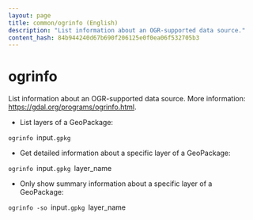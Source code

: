 ```yaml
---
layout: page
title: common/ogrinfo (English)
description: "List information about an OGR-supported data source."
content_hash: 84b944240d67b690f206125e0f0ea06f532705b3
---
```

# ogrinfo

List information about an OGR-supported data source.
More information: <https://gdal.org/programs/ogrinfo.html>.

- List layers of a GeoPackage:

`ogrinfo `<span class="tldr-var badge badge-pill bg-dark-lm bg-white-dm text-white-lm text-dark-dm font-weight-bold">input</span>`.gpkg`

- Get detailed information about a specific layer of a GeoPackage:

`ogrinfo `<span class="tldr-var badge badge-pill bg-dark-lm bg-white-dm text-white-lm text-dark-dm font-weight-bold">input</span>`.gpkg `<span class="tldr-var badge badge-pill bg-dark-lm bg-white-dm text-white-lm text-dark-dm font-weight-bold">layer_name</span>

- Only show summary information about a specific layer of a GeoPackage:

`ogrinfo -so `<span class="tldr-var badge badge-pill bg-dark-lm bg-white-dm text-white-lm text-dark-dm font-weight-bold">input</span>`.gpkg `<span class="tldr-var badge badge-pill bg-dark-lm bg-white-dm text-white-lm text-dark-dm font-weight-bold">layer_name</span>
